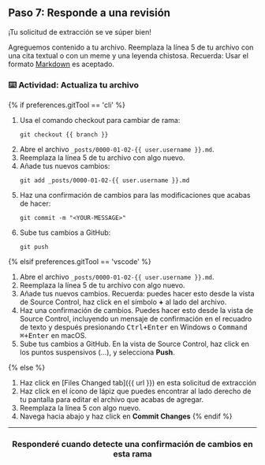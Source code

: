 ## Paso 7: Responde a una revisión

¡Tu solicitud de extracción se ve súper bien!

Agreguemos contenido a tu archivo. Reemplaza la línea 5 de tu archivo con una cita textual o con un meme y una leyenda chistosa. Recuerda: Usar el formato [Markdown](https://guides.github.com/features/mastering-markdown/) es aceptado.

### :keyboard: Actividad: Actualiza tu archivo

{% if preferences.gitTool == 'cli' %}
1. Usa el comando checkout para cambiar de rama:
    ```shell
    git checkout {{ branch }}
    ```
1. Abre el archivo `_posts/0000-01-02-{{ user.username }}.md`.
1. Reemplaza la línea 5 de tu archivo con algo nuevo.
1. Añade tus nuevos cambios:
    ```shell
    git add _posts/0000-01-02-{{ user.username }}.md
    ```
1. Haz una confirmación de cambios para las modificaciones que acabas de hacer:
    ```shell
    git commit -m "<YOUR-MESSAGE>"
    ```
1. Sube tus cambios a GitHub:
    ```shell
    git push
    ```

{% elsif preferences.gitTool == 'vscode' %}
1. Abre el archivo `_posts/0000-01-02-{{ user.username }}.md`.
1. Reemplaza la línea 5 de tu archivo con algo nuevo.
1. Añade tus nuevos cambios. Recuerda: puedes hacer esto desde la vista de Source Control, haz click en el símbolo **+** al lado del archivo.
1. Haz una confirmación de cambios. Puedes hacer esto desde la vista de Source Control, incluyendo un mensaje de confirmación en el recuadro de texto y después presionando <kbd>Ctrl+Enter</kbd> en Windows o <kbd>Command ⌘+Enter</kbd> en macOS.
1. Sube tus cambios a GitHub. En la vista de Source Control, haz click en los puntos suspensivos (...), y selecciona **Push**.

{% else %}
1. Haz click en [Files Changed tab]({{ url }}) en esta solicitud de extracción
1. Haz click en el ícono de lápiz que puedes encontrar al lado derecho de tu pantalla para editar el archivo que acabas de agregar.
1. Reemplaza la línea 5 con algo nuevo.
1. Navega hacia abajo y haz click en **Commit Changes**
{% endif %}

<hr>
<h3 align="center">Responderé cuando detecte una confirmación de cambios en esta rama</h3>
